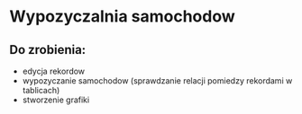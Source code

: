 # Wypozyczalnia samochodow

## Do zrobienia:
- edycja rekordow
- wypozyczanie samochodow (sprawdzanie relacji pomiedzy rekordami w tablicach)
- stworzenie grafiki
